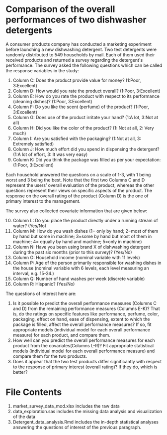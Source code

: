 # Comparison of the overall performances of two dishwasher detergents
A consumer products company has conducted a marketing experiment before launching a new dishwashing detergent. Two test detergents were randomly distributed to 549 households by mail. Each of them used their received products and returned a survey regarding the detergent's performance. The survey asked the following questions which can be called the response variables in the study:

1. Column C: Does the product provide value for money? (1:Poor, 3:Excellent)
2. Column D: How would you rate the product overall? (1:Poor, 3:Excellent)
3. Column E: How do you rate the product with respect to its performance (cleaning dishes)? (1:Poor, 3:Excellent)
4. Column F: Do you like the scent (perfume) of the product? (1:Poor, 3:Excellent)
5. Column G: Does use of the product irritate your hand? (1:A lot, 3:Not at all)
6. Column H: Did you like the color of the product? (1: Not at all, 2: Very much)
7. Column I: Are you satisfied with the packaging? (1:Not at all, 3: Extremely satisfied)
8. Column J: How much effort did you spend in dispensing the detergent? (1:A lot of effort, 3: It was very easy)
9. Column K: Did you think the package was filled as per your expectation: (1:Poor, 3:Excellent)

Each household answered the questions on a scale of 1-3, with 1 being worst and 3 being the best.
Note that the first two Columns C and D represent the users’ overall evaluation of the product, whereas the other questions represent their views on specific aspects of the product. The response on the overall rating of the product (Column D) is the one of primary interest to the management.

The survey also collected covariate information that are given below:

10. Column L: Do you place the product directly under a running stream of water? (Yes/No)
11. Column M: How do you wash dishes (1= only by hand; 2=most of them by hand but some in machine; 3=some by hand but most of them in machine; 4= equally by hand and machine; 5=only in machine)
12. Column N: Have you been using brand X of dishwashing detergent during the past six months (prior to this survey)? (Yes/No)
13. Column O: Household income (nominal variable with 11 levels)
14. Column P: Age of the person primarily responsible for washing dishes in the house (nominal variable with 6 levels, each level measuring an interval, e.g. 15-24.)
15. Column Q: Number of hand washes per week (discrete variable)
16. Column R: Hispanic? (Yes/No)

The questions of interest here are:
1. Is it possible to predict the overall performance measures (Columns C and D) from the remaining performance measures (Columns E-K)? That is, do the ratings on specific features like performance, perfume, color, packaging, effect on hand, ease of dispensing, extent to which the package is filled, affect the overall performance measures? If so, fit appropriate models (individual model for each overall performance measure) for each product, and compare them.
2. How well can you predict the overall performance measures for each product from the covariates(Columns L-R)? Fit appropriate statistical models (individual model for each overall performance measure) and compare them for the two products.
3. Does it appear that the two test products differ significantly with respect to the response of primary interest (overall rating)? If they do, which is better?

# File Contents
1. market_survey_data_mod.xlsx includes the raw data
2. data_exploration.sas includes the missing data analysis and visualization of the data
3. Detergent_data_analysis.Rmd includes the in-depth statistical analyses answering the questions of interest of the previous paragraph. 
